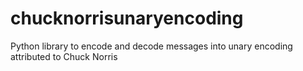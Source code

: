 # chucknorrisunaryencoding
Python library to encode and decode messages into unary encoding attributed to Chuck Norris
